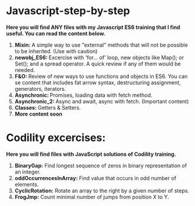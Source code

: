 # Javascript-step-by-step
<b>Here you will find ANY files with my Javascript ES6 training that I find useful. You can read the content below.</b>

1) <b>Mixin: </b> A simple way to use "external" methods that will not be possible to be inherited. (Use with caution)
2) <b>newobj_ES6: </b> Excercise with <l>'for... of'</l> loop, new objects like <l>Map();</l> or <l>Set();</l> and a <l>spread operator</l>. A quick review if any of them would be needed.
3) <b>F&O: </b> Review of new ways to use functions and objects in ES6. You can se content that includes <l>fat arrow syntax, destructuring assignment, generators, iterators.</l> 
4) <b>Asynchronic: </b> Promises, loading data with fetch method.
5) <b>Asynchronic_2: </b> Async and await, async with fetch. (Important content)
6) <b>Classes: </b> Getters & Setters.
7) <b>More content soon</b>

# Codility excercises:
<b>Here you will find files with JavaScript solutions of Codility training.</b>
1) <b>BinaryGap:</b> Find longest sequence of zeros in binary representation of an integer.
2) <b>oddOccurrencesInArray:</b> Find value that occurs in odd number of elements.
3) <b>CyclicRotation:</b> Rotate an array to the right by a given number of steps.
4) <b>FrogJmp:</b> Count minimal number of jumps from position X to Y.
